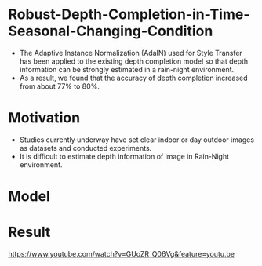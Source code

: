 # Robust-Depth-Completion-in-Time-Seasonal-Changing-Condition
  * The Adaptive Instance Normalization (AdaIN) used for Style Transfer has been applied to the existing depth completion model so that depth information can be strongly estimated in a rain-night environment. 
  * As a result, we found that the accuracy of depth completion increased from about 77% to 80%. 

# Motivation
* Studies currently underway have set clear indoor or day outdoor images as datasets and conducted experiments.
* It is difficult to estimate depth information of image in Rain-Night environment.

# Model


# Result
https://www.youtube.com/watch?v=GUoZR_Q06Vg&feature=youtu.be
